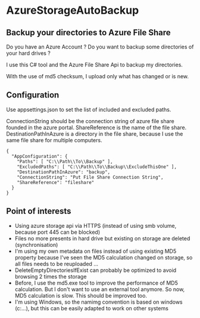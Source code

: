 # AzureStorageAutoBackup

## Backup your directories to Azure File Share

Do you have an Azure Account ? Do you want to backup some directories of your hard drives ?

I use this C# tool and the Azure File Share Api to backup my directories.

With the use of md5 checksum, I upload only what has changed or is new.

## Configuration

Use appsettings.json to set the list of included and excluded paths.

ConnectionString should be the connection string of azure file share founded in the azure portal. ShareReference is the name of the file share. DestinationPathInAzure is a directory in the file share, because I use the same file share for multiple computers.

```
{
  "AppConfiguration": {
    "Paths": [ "C:\\Path\\To\\Backup" ],
    "ExcludedPaths": [ "C:\\Path\\To\\Backup\\ExcludeThisOne" ],
    "DestinationPathInAzure": "backup",
    "ConnectionString": "Put File Share Connection String",
    "ShareReference": "fileshare"
  }
}
```

## Point of interests
* Using azure storage api via HTTPS (instead of using smb volume, because port 445 can be blocked)
* Files no more presents in hard drive but existing on storage are deleted (synchronisation)
* I'm using my own metadata on files instead of using existing MD5 property because I've seen the MD5 calculation changed on storage, so all files needs to be reuploaded ...
* DeleteEmptyDirectoriesIfExist can probably be optimized to avoid browsing 2 times the storage
* Before, I use the md5.exe tool to improve the performance of MD5 calculation. But I don't want to use an external tool anymore. So now, MD5 calculation is slow. This should be improved too.
* I'm using Windows, so the namimg convention is based on windows (c:\...), but this can be easily adapted to work on other systems